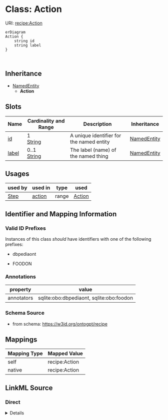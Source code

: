 

# Class: Action



URI: [recipe:Action](http://w3id.org/ontogpt/recipe/Action)



```mermaid
erDiagram
Action {
    string id  
    string label  
}



```




## Inheritance
* [NamedEntity](NamedEntity.md)
    * **Action**



## Slots

| Name | Cardinality and Range | Description | Inheritance |
| ---  | --- | --- | --- |
| [id](id.md) | 1 <br/> [String](String.md) | A unique identifier for the named entity | [NamedEntity](NamedEntity.md) |
| [label](label.md) | 0..1 <br/> [String](String.md) | The label (name) of the named thing | [NamedEntity](NamedEntity.md) |





## Usages

| used by | used in | type | used |
| ---  | --- | --- | --- |
| [Step](Step.md) | [action](action.md) | range | [Action](Action.md) |






## Identifier and Mapping Information


### Valid ID Prefixes

Instances of this class *should* have identifiers with one of the following prefixes:

* dbpediaont

* FOODON






### Annotations

| property | value |
| --- | --- |
| annotators | sqlite:obo:dbpediaont, sqlite:obo:foodon |



### Schema Source


* from schema: https://w3id.org/ontogpt/recipe





## Mappings

| Mapping Type | Mapped Value |
| ---  | ---  |
| self | recipe:Action |
| native | recipe:Action |





## LinkML Source

<!-- TODO: investigate https://stackoverflow.com/questions/37606292/how-to-create-tabbed-code-blocks-in-mkdocs-or-sphinx -->

### Direct

<details>
```yaml
name: Action
id_prefixes:
- dbpediaont
- FOODON
annotations:
  annotators:
    tag: annotators
    value: sqlite:obo:dbpediaont, sqlite:obo:foodon
from_schema: https://w3id.org/ontogpt/recipe
is_a: NamedEntity

```
</details>

### Induced

<details>
```yaml
name: Action
id_prefixes:
- dbpediaont
- FOODON
annotations:
  annotators:
    tag: annotators
    value: sqlite:obo:dbpediaont, sqlite:obo:foodon
from_schema: https://w3id.org/ontogpt/recipe
is_a: NamedEntity
attributes:
  id:
    name: id
    annotations:
      prompt.skip:
        tag: prompt.skip
        value: 'true'
    description: A unique identifier for the named entity
    comments:
    - this is populated during the grounding and normalization step
    from_schema: https://w3id.org/ontogpt/recipe
    rank: 1000
    identifier: true
    alias: id
    owner: Action
    domain_of:
    - NamedEntity
    - Publication
    range: string
    required: true
  label:
    name: label
    annotations:
      owl:
        tag: owl
        value: AnnotationProperty, AnnotationAssertion
    description: The label (name) of the named thing
    from_schema: https://w3id.org/ontogpt/recipe
    aliases:
    - name
    slot_uri: rdfs:label
    alias: label
    owner: Action
    domain_of:
    - Recipe
    - NamedEntity
    range: string

```
</details>